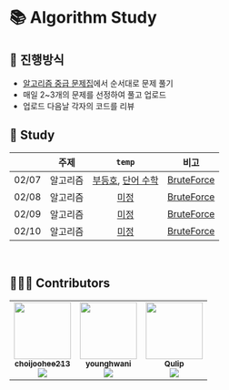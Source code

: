 # 📚 Algorithm Study

## 📄 진행방식

-   [알고리즘 중급 문제집](https://code.plus/course/43)에서 순서대로 문제 풀기
-   매일 2~3개의 문제를 선정하여 풀고 업로드
-   업로드 다음날 각자의 코드를 리뷰
    <br>

## 📗 Study

|       |  주제   |                    `temp`                          |  비고  |
| :---- | ----   | :------------------------------------------------: | ---- |
| 02/07 | 알고리즘 | [부등호](https://www.acmicpc.net/problem/2529), [단어 수학](https://www.acmicpc.net/problem/1339)       | [BruteForce](https://github.com/LuckySF007/AlgorithmStudy/tree/master/BruteForce) |
| 02/08 | 알고리즘 | [미정](https://www.acmicpc.net/)                     | [BruteForce](https://github.com/LuckySF007/AlgorithmStudy/tree/master/BruteForce) |
| 02/09 | 알고리즘 | [미정](https://www.acmicpc.net/)                     | [BruteForce](https://github.com/LuckySF007/AlgorithmStudy/tree/master/BruteForce) |
| 02/10 | 알고리즘 | [미정](https://www.acmicpc.net/)                     | [BruteForce](https://github.com/LuckySF007/AlgorithmStudy/tree/master/BruteForce) |

<br>

## 🙋🏻‍♂️ Contributors

<table>
  <tr>
    <td align="center"><a href="https://github.com/choijoohee213"><img src="https://avatars.githubusercontent.com/u/60915285?s=400&u=81a3a3b178d0b215fd7a2c72bcf2d1834cb815e9&v=4" width="100px;" alt=""/><br /><sub><b>choijoohee213</b><br><img src="http://mazassumnida.wtf/api/mini/generate_badge?boj=choijoohee" /></sub></a><br /></td>
    <td align="center"><a href="https://github.com/younghwani"><img src="https://avatars.githubusercontent.com/u/75962307?v=4" width="100px;" alt=""/><br /><sub><b>younghwani</b><br><img src="http://mazassumnida.wtf/api/mini/generate_badge?boj=rex" /></sub></a><br /></td>
    <td align="center"><a href="https://github.com/Qulip"><img src="https://avatars.githubusercontent.com/u/77991314?v=4" width="100px;" alt=""/><br /><sub><b>Qulip</b><br><img src="http://mazassumnida.wtf/api/mini/generate_badge?boj=alexryu1105" /></sub></a><br /></td> 
  </tr>
</table>
